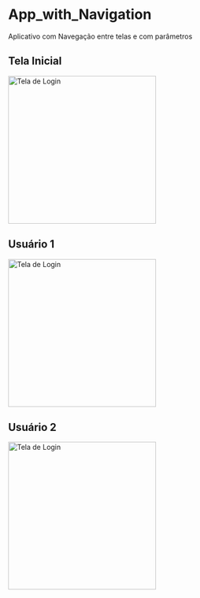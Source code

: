 # App_with_Navigation
Aplicativo com Navegação entre telas e com parâmetros

## Tela Inicial

<img src="https://github.com/user-attachments/assets/5d06a303-4424-4224-8d04-d725a770bcff" alt="Tela de Login" width="300"/>



## Usuário 1

<img src="https://github.com/user-attachments/assets/0a08d8ec-f231-4ce9-a360-b5c032dcfdfb" alt="Tela de Login" width="300"/>


## Usuário 2


<img src="https://github.com/user-attachments/assets/0b517576-b52a-4478-9286-19db1b1a1cd0" alt="Tela de Login" width="300"/>

